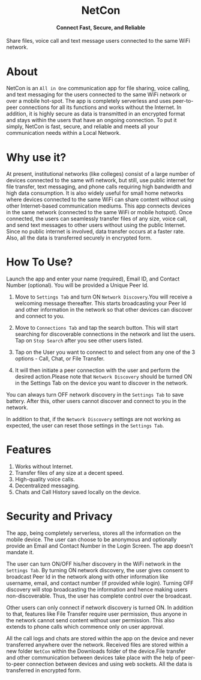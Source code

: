 <h1 style="text-align:center"> NetCon</h1>
<h4 style="text-align:center"> Connect Fast, Secure, and Reliable</h4>

Share files, voice call and text message users connected to the same WiFi network.

# About

NetCon is an `All in One` communication app for file sharing, voice calling, and text messaging
for the users connected to the same WiFi network or over a mobile hot-spot. The app is
completely serverless and uses peer-to-peer connections for all its functions and works without
the Internet. In addition, it is highly secure as data is transmitted in an encrypted format and
stays within the users that have an ongoing connection.
To put it simply, NetCon is fast, secure, and reliable and meets all your communication needs
within a Local Network.

# Why use it?

At present, institutional networks (like colleges) consist of a large number of devices connected
to the same wifi network, but still, use public internet for file transfer, text messaging, and phone
calls requiring high bandwidth and high data consumption.
It is also widely useful for small home networks where devices connected to the same WiFi can
share content without using other Internet-based communication mediums.
This app connects devices in the same network (connected to the same WiFi or mobile hotspot).
Once connected, the users can seamlessly transfer files of any size, voice call, and send text
messages to other users without using the public Internet. Since no public internet is involved,
data transfer occurs at a faster rate. Also, all the data is transferred securely in encrypted form.


# How To Use?


Launch the app and enter your name (required), Email ID, and Contact Number (optional). You
will be provided a Unique Peer Id.

1. Move to `Settings Tab` and turn ON `Network Discovery`.You will receive a welcoming
message thereafter. This starts broadcasting your Peer Id and other information in the
network so that other devices can discover and connect to you.

2. Move to `Connections Tab` and tap the search button. This will start searching for
discoverable connections in the network and list the users. Tap on `Stop Search` after
you see other users listed.

3. Tap on the User you want to connect to and select from any one of the 3 options - Call,
Chat, or File Transfer.

4. It will then initiate a peer connection with the user and perform the desired action.Please note that `Network Discovery` should be turned ON in the Settings Tab on the device you want to discover in the network.


You can always turn OFF network discovery in the `Settings Tab` to save battery. After this,
other users cannot discover and connect to you in the network.

In addition to that, if the `Network Discovery` settings are not working as expected, the user can
reset those settings in the `Settings Tab`.


# Features

1. Works without Internet.
2. Transfer files of any size at a decent speed.
3. High-quality voice calls.
4. Decentralized messaging.
5. Chats and Call History saved locally on the device.

# Security and Privacy

The app, being completely serverless, stores all the information on the mobile device. The user
can choose to be anonymous and optionally provide an Email and Contact Number in the Login
Screen. The app doesn’t mandate it.

The user can turn ON/OFF his/her discovery in the WiFi network in the `Settings Tab`. By
turning ON network discovery, the user gives consent to broadcast Peer Id in the network along
with other information like username, email, and contact number (if provided while login).
Turning OFF discovery will stop broadcasting the information and hence making users
non-discoverable. Thus, the user has complete control over the broadcast.

Other users can only connect if network discovery is turned ON. In addition to that, features like
File Transfer require user permission, thus anyone in the network cannot send content without
user permission. This also extends to phone calls which commence only on user approval.

All the call logs and chats are stored within the app on the device and never transferred
anywhere over the network. Received files are stored within a new folder `NetCon` within the
Downloads folder of the device.File transfer and other communication between devices take place with the help of peer-to-peer
connection between devices and using web sockets. All the data is transferred in encrypted
form.
